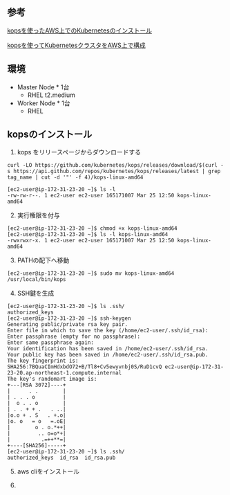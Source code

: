 ## 参考
[kopsを使ったAWS上でのKubernetesのインストール](https://kubernetes.io/ja/docs/setup/production-environment/tools/kops/)

[kopsを使ってKubernetesクラスタをAWS上で構成](https://aws.amazon.https://kubernetes.io/ja/docs/setup/production-environment/tools/kops/com/jp/blogs/news/configure-kubernetes-cluster-on-aws-by-kops/)

## 環境
* Master Node * 1台
    * RHEL t2.medium
* Worker Node * 1台
    * RHEL 

## kopsのインストール
  1. kops をリリースページからダウンロードする</dt>
```
curl -LO https://github.com/kubernetes/kops/releases/download/$(curl -s https://api.github.com/repos/kubernetes/kops/releases/latest | grep tag_name | cut -d '"' -f 4)/kops-linux-amd64

[ec2-user@ip-172-31-23-20 ~]$ ls -l
-rw-rw-r--. 1 ec2-user ec2-user 165171007 Mar 25 12:50 kops-linux-amd64
```

2. 実行権限を付与
```
[ec2-user@ip-172-31-23-20 ~]$ chmod +x kops-linux-amd64
[ec2-user@ip-172-31-23-20 ~]$ ls -l kops-linux-amd64
-rwxrwxr-x. 1 ec2-user ec2-user 165171007 Mar 25 12:50 kops-linux-amd64
```
3. PATHの配下へ移動
```
[ec2-user@ip-172-31-23-20 ~]$ sudo mv kops-linux-amd64 /usr/local/bin/kops
```
4. SSH鍵を生成
```
[ec2-user@ip-172-31-23-20 ~]$ ls .ssh/
authorized_keys
[ec2-user@ip-172-31-23-20 ~]$ ssh-keygen
Generating public/private rsa key pair.
Enter file in which to save the key (/home/ec2-user/.ssh/id_rsa):
Enter passphrase (empty for no passphrase):
Enter same passphrase again:
Your identification has been saved in /home/ec2-user/.ssh/id_rsa.
Your public key has been saved in /home/ec2-user/.ssh/id_rsa.pub.
The key fingerprint is:
SHA256:7BQuaCImHdxbdO72+B/Tl8+Cv5ewyvnbj0S/RuD1cvQ ec2-user@ip-172-31-23-20.ap-northeast-1.compute.internal
The key's randomart image is:
+---[RSA 3072]----+
|      . .        |
| . . . o         |
|  o . . o        |
| . . + + .   . ..|
|o.o + . S   . +.o|
|o. o   = o   =.oE|
|        o . o.*++|
|         .. o=o*+|
|          .=++**=|
+----[SHA256]-----+
[ec2-user@ip-172-31-23-20 ~]$ ls .ssh/
authorized_keys  id_rsa  id_rsa.pub
```
5. aws cliをインストール

6. 


